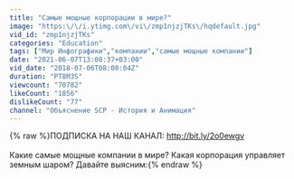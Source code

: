 ```yaml
---
title: "Самые мощные корпорации в мире?"
image: "https:\/\/i.ytimg.com\/vi\/zmp1njzjTKs\/hqdefault.jpg"
vid_id: "zmp1njzjTKs"
categories: "Education"
tags: ["Мир Инфографики","компании","самые мощные компании"]
date: "2021-06-07T13:08:37+03:00"
vid_date: "2018-07-06T08:00:04Z"
duration: "PT8M3S"
viewcount: "70782"
likeCount: "1856"
dislikeCount: "77"
channel: "Объяснение SCP - История и Анимация"
---
```

{% raw %}ПОДПИСКА НА НАШ КАНАЛ: <a rel="nofollow" target="blank" href="http://bit.ly/2o0ewgv">http://bit.ly/2o0ewgv</a><br /><br />Какие самые мощные компании в мире? Какая корпорация управляет земным шаром? Давайте выясним:{% endraw %}
